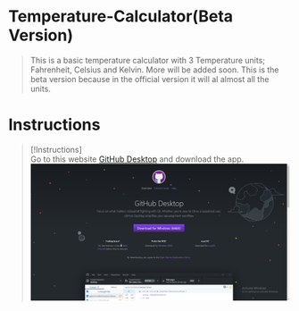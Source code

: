 # Temperature-Calculator(Beta Version)
 > This is a basic temperature calculator with 3 Temperature units; Fahrenheit, Celsius and Kelvin. More will be added soon. This is the beta version because in the official version it will al almost all the units.

# Instructions
 > [!Instructions] <br>
 > Go to this website <a href="https://desktop.github.com/" target = "_blank">GitHub Desktop</a> and download the app.
 > ![Screenshot of the Website](/Screenshots/Git%20Hub%20Desktop%20Screenshot.PNG)
